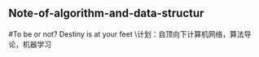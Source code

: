 ## Note-of-algorithm-and-data-structur
#To be or not? Destiny is at your feet
\计划：自顶向下计算机网络，算法导论，机器学习